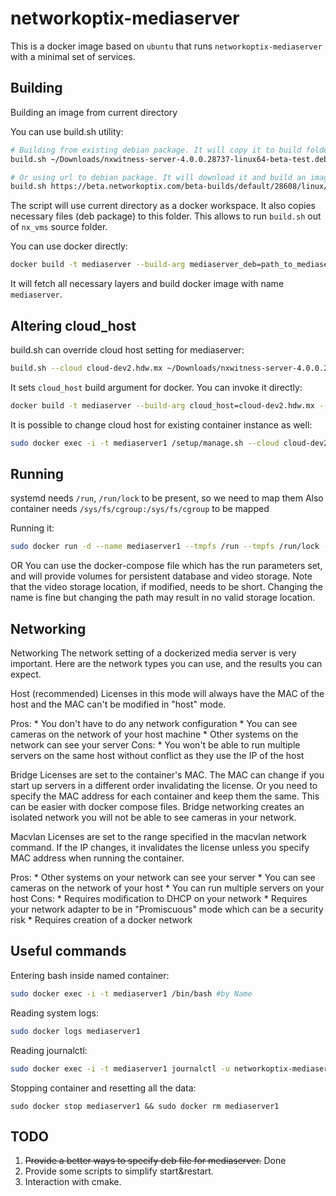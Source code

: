 # networkoptix-mediaserver #

This is a docker image based on `ubuntu` that runs `networkoptix-mediaserver` with a minimal set of services.

## Building ##

Building an image from current directory

You can use build.sh utility:

```bash
# Building from existing debian package. It will copy it to build folder and build an image.
build.sh ~/Downloads/nxwitness-server-4.0.0.28737-linux64-beta-test.deb

# Or using url to debian package. It will download it and build an image.
build.sh https://beta.networkoptix.com/beta-builds/default/28608/linux/nxwitness-server-4.0.0.28608-linux64-beta-prod.deb
```

The script will use current directory as a docker workspace. It also copies necessary files (deb package) to 
this folder. This allows to run `build.sh` out of `nx_vms` source folder.

You can use docker directly:

```bash
docker build -t mediaserver --build-arg mediaserver_deb=path_to_mediaserver.deb .
```

It will fetch all necessary layers and build docker image with name `mediaserver`.

## Altering cloud_host ##

build.sh can override cloud host setting for mediaserver:

```bash
build.sh --cloud cloud-dev2.hdw.mx ~/Downloads/nxwitness-server-4.0.0.28737-linux64-beta-test.deb
```

It sets `cloud_host` build argument for docker. You can invoke it directly:

```bash
docker build -t mediaserver --build-arg cloud_host=cloud-dev2.hdw.mx --build-arg mediaserver_deb=path_to_mediaserver.deb .
```

It is possible to change cloud host for existing container instance as well: 

```bash
sudo docker exec -i -t mediaserver1 /setup/manage.sh --cloud cloud-dev2.hdw.mx
```

## Running ##

systemd needs `/run`, `/run/lock` to be present, so we need to map them
Also container needs `/sys/fs/cgroup:/sys/fs/cgroup` to be mapped

Running it:

```bash
sudo docker run -d --name mediaserver1 --tmpfs /run --tmpfs /run/lock -v /sys/fs/cgroup:/sys/fs/cgroup:ro -t mediaserver
```
OR
You can use the docker-compose file which has the run parameters set, and will provide volumes for persistent database and video storage.
Note that the video storage location, if modified, needs to be short. Changing the name is fine but changing the path may result in no valid storage location.

## Networking ##

Networking
The network setting of a dockerized media server is very important.  Here are the network types you can use, and the results you can expect.

Host (recommended)
Licenses in this mode will always have the MAC of the host and the MAC can't be modified in "host" mode.

Pros:
    * You don't have to do any network configuration
    * You can see cameras on the network of your host machine
    * Other systems on the network can see your server
Cons:
    * You won't be able to run multiple servers on the same host without conflict as they use the IP of the host
    
Bridge
Licenses are set to the container's MAC.  The MAC can change if you start up servers in a different order invalidating the license.  Or you need to specify the MAC address for each container and keep them the same.  This can be easier with docker compose files.  Bridge networking creates an isolated network you will not be able to see cameras in your network.

Macvlan
Licenses are set to the range specified in the macvlan network command.  If the IP changes, it invalidates the license unless you specify MAC address when running the container.

Pros:
    * Other systems on your network can see your server
    * You can see cameras on the network of your host
    * You can run multiple servers on your host
Cons:
    * Requires  modification to DHCP on your network
    * Requires your network adapter to be in "Promiscuous" mode which can be a security risk
    * Requires creation of a docker network

## Useful commands ##

Entering bash inside named container:
```bash
sudo docker exec -i -t mediaserver1 /bin/bash #by Name
```

Reading system logs:

```bash
sudo docker logs mediaserver1
```

Reading journalctl:

```bash
sudo docker exec -i -t mediaserver1 journalctl -u networkoptix-mediaserver
```

Stopping container and resetting all the data:

```
sudo docker stop mediaserver1 && sudo docker rm mediaserver1
```

## TODO ##

1. ~~Provide a better ways to specify deb file for mediaserver.~~ Done
1. Provide some scripts to simplify start&restart.
1. Interaction with cmake.
